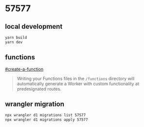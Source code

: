# 57577

## local development

```bash
yarn build
yarn dev
```

## functions

[#create-a-function](https://developers.cloudflare.com/pages/functions/get-started/#create-a-function)

> Writing your Functions files in the `/functions` directory will automatically generate a Worker with custom functionality at predesignated routes.

## wrangler migration

```bash
npx wrangler d1 migrations list 57577
npx wrangler d1 migrations apply 57577
```

